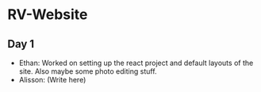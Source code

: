 # RV-Website

## Day 1

- Ethan: Worked on setting up the react project and default layouts of the site. Also maybe some photo editing stuff.
- Alisson: (Write here)
